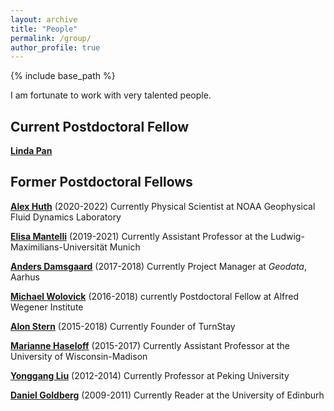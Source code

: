 ```yaml
---
layout: archive
title: "People"
permalink: /group/
author_profile: true
---
```


{% include base_path %}


I am fortunate to work with very talented people.

## Current Postdoctoral Fellow 
[**Linda Pan**](https://scholar.google.com/citations?user=uIDeIHcAAAAJ&hl=en&oi=sra)<br />

<!--<p align="center">
  <img src="/images/linda_photo.jpg" alt="Linda Pan" caption ="[Linda Pan](https://scholar.google.com/citations?user=uIDeIHcAAAAJ&hl=en&oi=sra)"/>
</p> -->
<!--![image-left](/images/linda_photo.jpg){: .align-left}
[**Linda Pan**](https://scholar.google.com/citations?user=uIDeIHcAAAAJ&hl=en&oi=sra){:.text-center}-->

## Former Postdoctoral Fellows 
[**Alex Huth**](https://alex-huth.github.io) (2020-2022) Currently Physical Scientist at NOAA Geophysical Fluid Dynamics Laboratory

[**Elisa Mantelli**](https://www.geophysik.lmu.de/en/Members/mantelli) (2019-2021) Currently Assistant Professor at the Ludwig-Maximilians-Universität Munich

[**Anders Damsgaard**](https://andersdamsgaard.com/) (2017-2018) Currently Project Manager at *Geodata*, Aarhus

[**Michael Wolovick**](https://www.awi.de/en/about-us/organisation/staff/single-view/michael-wolovick.html) (2016-2018) currently  Postdoctoral Fellow at Alfred Wegener Institute

[**Alon Stern**](https://za.linkedin.com/in/alon-stern) (2015-2018) Currently Founder of TurnStay

[**Marianne Haseloff**](https://geoscience.wisc.edu/people/haseloff-marianne/) (2015-2017) Currently Assistant Professor at the University of Wisconsin-Madison

[**Yonggang Liu**](https://faculty.pku.edu.cn/liuyonggang/en/index.htm) (2012-2014) Currently Professor at Peking University

[**Daniel Goldberg**](https://dngoldberg.github.io/) (2009-2011) Currently Reader at the University of Edinburh

